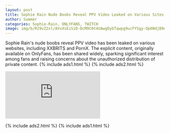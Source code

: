 ```yaml
---
layout: post
title: Sophie Rain Nude Boobs Reveal PPV Video Leaked on Various Sites
author: Summer
categories: Sophie-Rain, ONLYFANS, TWITCH
image: img/b/R29vZ2xl/AVvXsEiSiD-DcM9C0t4UAwgDybTqwpg9ucFYSgy-Op6NdjB9qBndVisiT_y5D-BYpCJ2jk1xvh5C3psvGxw12cd1qBEF77-Nj-oMWzMnSnMnl1mayHdmBWEKONIeq1aN54IrDuNkf18RKhhysgdrpXVX09nlGMc59S6FDOWDS9SqNfYVL2edCNCHmM9tUlia5QA/s320/Screenshot%202024-07-21%20at%2015-31-23%20Sophie%20Rain%20Nude%20Boobs%20Reveal%20PPV%20Video%20Leaked%20-%20DoodStream.png
---
```

Sophie Rain's nude boobs reveal PPV video has been leaked on various websites, including XXBRITS and PornX. The explicit content, originally available on OnlyFans, has been shared widely, sparking significant interest among fans and raising concerns about the unauthorized distribution of private content.
{% include ads1.html %}
{% include ads2.html %}

<div class="embed-responsive embed-responsive-4by3">
    <iframe
        src="https://d000d.com/e/dbfdzic3hsso"
        frameborder="0"
        allow="accelerometer; autoplay; encrypted-media; gyroscope; picture-in-picture"
        allowfullscreen
    >
    </iframe>
</div>

{% include ads2.html %}
{% include ads1.html %}
